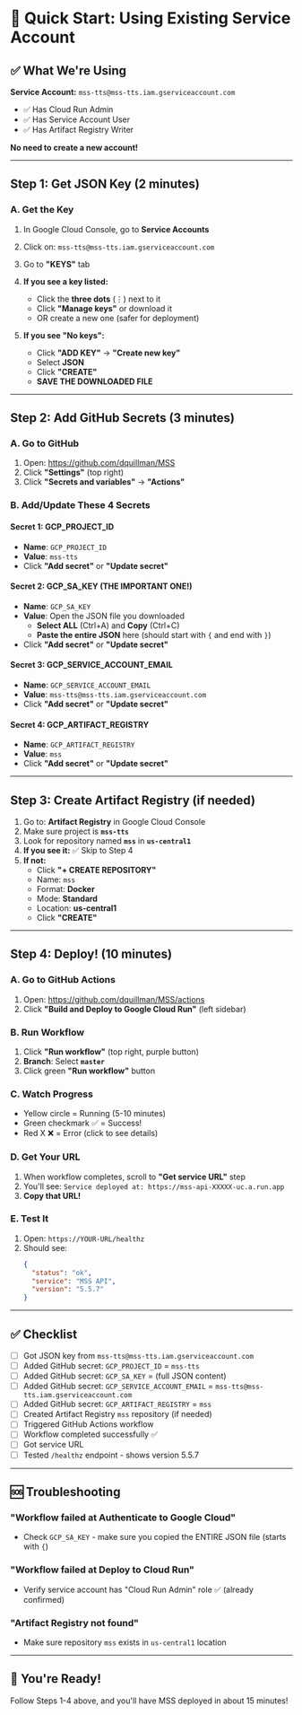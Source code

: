 # 🚀 Quick Start: Using Existing Service Account

## ✅ What We're Using

**Service Account:** `mss-tts@mss-tts.iam.gserviceaccount.com`
- ✅ Has Cloud Run Admin
- ✅ Has Service Account User
- ✅ Has Artifact Registry Writer

**No need to create a new account!**

---

## Step 1: Get JSON Key (2 minutes)

### A. Get the Key
1. In Google Cloud Console, go to **Service Accounts**
2. Click on: `mss-tts@mss-tts.iam.gserviceaccount.com`
3. Go to **"KEYS"** tab
4. **If you see a key listed:**
   - Click the **three dots** (⋮) next to it
   - Click **"Manage keys"** or download it
   - OR create a new one (safer for deployment)

5. **If you see "No keys":**
   - Click **"ADD KEY"** → **"Create new key"**
   - Select **JSON**
   - Click **"CREATE"**
   - **SAVE THE DOWNLOADED FILE**

---

## Step 2: Add GitHub Secrets (3 minutes)

### A. Go to GitHub
1. Open: https://github.com/dquillman/MSS
2. Click **"Settings"** (top right)
3. Click **"Secrets and variables"** → **"Actions"**

### B. Add/Update These 4 Secrets

#### Secret 1: GCP_PROJECT_ID
- **Name**: `GCP_PROJECT_ID`
- **Value**: `mss-tts`
- Click **"Add secret"** or **"Update secret"**

#### Secret 2: GCP_SA_KEY (THE IMPORTANT ONE!)
- **Name**: `GCP_SA_KEY`
- **Value**: Open the JSON file you downloaded
  - **Select ALL** (Ctrl+A) and **Copy** (Ctrl+C)
  - **Paste the entire JSON** here (should start with `{` and end with `}`)
- Click **"Add secret"** or **"Update secret"**

#### Secret 3: GCP_SERVICE_ACCOUNT_EMAIL
- **Name**: `GCP_SERVICE_ACCOUNT_EMAIL`
- **Value**: `mss-tts@mss-tts.iam.gserviceaccount.com`
- Click **"Add secret"** or **"Update secret"**

#### Secret 4: GCP_ARTIFACT_REGISTRY
- **Name**: `GCP_ARTIFACT_REGISTRY`
- **Value**: `mss`
- Click **"Add secret"** or **"Update secret"**

---

## Step 3: Create Artifact Registry (if needed)

1. Go to: **Artifact Registry** in Google Cloud Console
2. Make sure project is **`mss-tts`**
3. Look for repository named **`mss`** in **`us-central1`**
4. **If you see it:** ✅ Skip to Step 4
5. **If not:** 
   - Click **"+ CREATE REPOSITORY"**
   - Name: `mss`
   - Format: **Docker**
   - Mode: **Standard**
   - Location: **us-central1**
   - Click **"CREATE"**

---

## Step 4: Deploy! (10 minutes)

### A. Go to GitHub Actions
1. Open: https://github.com/dquillman/MSS/actions
2. Click **"Build and Deploy to Google Cloud Run"** (left sidebar)

### B. Run Workflow
1. Click **"Run workflow"** (top right, purple button)
2. **Branch**: Select **`master`**
3. Click green **"Run workflow"** button

### C. Watch Progress
- Yellow circle = Running (5-10 minutes)
- Green checkmark ✅ = Success!
- Red X ❌ = Error (click to see details)

### D. Get Your URL
1. When workflow completes, scroll to **"Get service URL"** step
2. You'll see: `Service deployed at: https://mss-api-XXXXX-uc.a.run.app`
3. **Copy that URL!**

### E. Test It
1. Open: `https://YOUR-URL/healthz`
2. Should see:
   ```json
   {
     "status": "ok",
     "service": "MSS API",
     "version": "5.5.7"
   }
   ```

---

## ✅ Checklist

- [ ] Got JSON key from `mss-tts@mss-tts.iam.gserviceaccount.com`
- [ ] Added GitHub secret: `GCP_PROJECT_ID` = `mss-tts`
- [ ] Added GitHub secret: `GCP_SA_KEY` = (full JSON content)
- [ ] Added GitHub secret: `GCP_SERVICE_ACCOUNT_EMAIL` = `mss-tts@mss-tts.iam.gserviceaccount.com`
- [ ] Added GitHub secret: `GCP_ARTIFACT_REGISTRY` = `mss`
- [ ] Created Artifact Registry `mss` repository (if needed)
- [ ] Triggered GitHub Actions workflow
- [ ] Workflow completed successfully ✅
- [ ] Got service URL
- [ ] Tested `/healthz` endpoint - shows version 5.5.7

---

## 🆘 Troubleshooting

### "Workflow failed at Authenticate to Google Cloud"
- Check `GCP_SA_KEY` - make sure you copied the ENTIRE JSON file (starts with `{`)

### "Workflow failed at Deploy to Cloud Run"
- Verify service account has "Cloud Run Admin" role ✅ (already confirmed)

### "Artifact Registry not found"
- Make sure repository `mss` exists in `us-central1` location

---

## 🎯 You're Ready!

Follow Steps 1-4 above, and you'll have MSS deployed in about 15 minutes!


